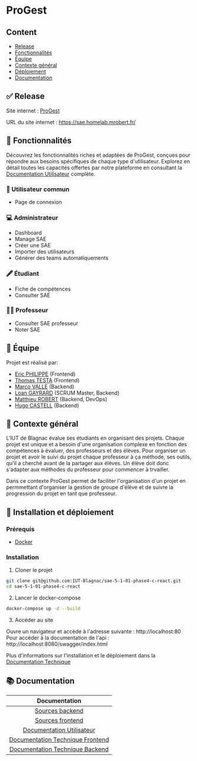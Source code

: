 # ProGest

## Content

- [Release](#-release)
- [Fonctionnalités](#-fonctionnalités)
- [Équipe](#-équipe)
- [Contexte général](#-contexte-général)
- [Déploiement](#-installation-et-déploiement)
- [Documentation](#-documentation)

## ✅ Release

Site internet : [ProGest](https://sae.homelab.mrobert.fr/)

URL du site internet : https://sae.homelab.mrobert.fr/

## 🔎 Fonctionnalités

Découvrez les fonctionnalités riches et adaptées de ProGest, conçues pour répondre aux besoins spécifiques de chaque type d'utilisateur. Explorez en détail toutes les capacités offertes par notre plateforme en consultant la [Documentation Utilisateur](./documentation/doc-utilisateur.md) complète.

### 👤​ Utilisateur commun

- Page de connexion

### ​💻​ Administrateur

- Dashboard
- Manage SAE
- Créer une SAE
- Importer des utilisateurs
- Générer des teams automatiquements

### 🖋️​ Étudiant

- Fiche de compétences
- Consulter SAE

### 🧑‍🏫​ Professeur

- Consulter SAE professeur
- Noter SAE

## 👥 Équipe

Projet est réalisé par:

- [Eric PHILIPPE](https://github.com/Eric-Philippe) (Frontend)
- [Thomas TESTA](https://github.com/SkyFriz) (Frontend)
- [Marco VALLE](https://github.com/Stemon8) (Backend)
- [Loan GAYRARD](https://github.com/Sonixray) (SCRUM Master, Backend)
- [Matthieu ROBERT](https://github.com/matthieurobert) (Backend, DevOps)
- [Hugo CASTELL](https://github.com/Hugo-CASTELL) (Backend)

## 📕 Contexte général

L'IUT de Blagnac évalue ses étudiants en organisant des projets. Chaque projet est unique et a besoin d'une organisation complexe en fonction des compétences à évaluer, des professeurs et des élèves. Pour organiser un projet et avoir le suivi du projet chaque professeur à ça méthode, ses outils, qu'il a cherché avant de la partager aux élèves. Un élève doit donc s'adapter aux méthodes du professeur pour commencer à trvailler.

Dans ce contexte ProGest permet de faciliter l'organisation d'un projet en permmettant d'organiser la gestion de groupe d'élève et de suivre la progression du projet en tant que professeur.

## 🐋 Installation et déploiement

### Prérequis

- [Docker](https://docs.docker.com/get-docker/)

### Installation

1. Cloner le projet

```bash
git clone git@github.com:IUT-Blagnac/sae-5-1-01-phase4-c-react.git
cd sae-5-1-01-phase4-c-react
```

2. Lancer le docker-compose

```bash
docker-compose up -d --build
```

3. Accéder au site

Ouvre un navigateur et accède à l'adresse suivante : http://localhost:80  
Pour accéder à la documentation de l'api : http://localhost:8080/swagger/index.html

Plus d'informations sur l'installation et le déploiement dans la [Documentation Technique](./documentation/doc-technique-back.md)

## 📚 Documentation

|                               Documentation                               |
| :-----------------------------------------------------------------------: |
|                       [Sources backend](./backend)                        |
|                      [Sources frontend](./frontend)                       |
|      [Documentation Utilisateur](./documentation/doc-utilisateur.md)      |
| [Documentation Technique Frontend](./documentation/doc-technique-front.md) |
| [Documentation Technique Backend](./documentation/doc-technique-back.md) |

